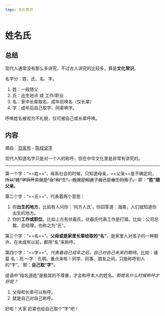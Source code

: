 ```yaml
---
tags: 文化常识
---
```


# 姓名氏

## 总结

现代人通常没有那么多讲究，不过古人讲究的比较多，算是**文化常识**。

名字分：姓、氏、名、字。

1. 姓：一般随父
2. 氏：出生地点 或 工作/职业
3. 名：家中长辈取名，成年前唤名（仅长辈）
4. 字：成年后自己取字，同辈唤字。

呼唤姓名被视为不礼貌，仅可被自己或长辈呼唤。



## 内容

摘自：[百家号](https://baijiahao.baidu.com/s?id=1728776820932241713) - [陈叔说字](https://author.baidu.com/home?app_id=1728677554245187)

现代人知道名字只是对一个人的称呼，但在中华文化里是非常有讲究的。

---

第一个字：“==姓==”，母系社会的时候，只知道母亲，==父亲==是不确定的，<del>所以“姓”字拆开来就是“女”和“生”，姓就是知道了自己是谁生的孩子。</del>
即：**“姓”随父亲**。

第二个字：“==氏==”，代表着两个意思：

1. 你**出生的地方**，比如有人问你：‘何方人氏’，你回答道：海南，人们就知道你出生的地方。
2. 你的**工作或职位**。比如上古有伏羲氏，伏羲氏代表工作是打猎。比如：公司总裁、总经理，也称之为“氏”。

第三个字：“==名==”。**父母或是家里长辈给取的“名”**，是家里人对孩子的一种期许。在未成年以前，都用“名”来称呼。

第四个字：“==字==”。*代表着自己成年之后，自己对自己未来的期待*。比如：诸葛 名：亮 ～字：孔明。重点来啦！同学、同事、朋友之间，只能称呼别人的“字”。
即：**自己取“字”**。



成语中“指名道姓”是极其的不尊重，才会称呼本人的姓名。*那姓名什么时候称呼才好呢？*

1. 父母和长辈可以称呼。
2. 就是自己对自己称呼。

好啦！大家 赶紧也给自己取个“字”吧！
